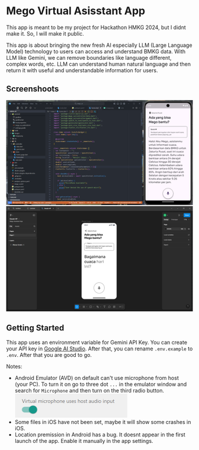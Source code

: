 # Mego Virtual Asisstant App

This app is meant to be my project for Hackathon HMKG 2024, but I didnt make it. So, I will make it public.

This app is about bringing the new fresh AI especially LLM (Large Language Model) technology to users can access and understand BMKG data. With LLM like Gemini, we can remove boundaries like language different, complex words, etc. LLM can understand human natural language and then return it with useful and understandable information for users.

## Screenshoots
![app](images/app.png)
![app](images/figma.png)

## Getting Started

This app uses an environment variable for Gemini API Key. You can create your API key in [Google AI Studio](https://aistudio.google.com/). After that, you can rename `.env.example` to `.env`. After that you are good to go.

Notes:
- Android Emulator (AVD) on default can't use microphone from host (your PC). To turn it on go to three dot `...` in the emulator window and search for `Microphone` and then turn on the third radio button.
![notes](images/image.png)
- Some files in iOS have not been set, maybe it will show some crashes in iOS.
- Location premission in Android has a bug. It doesnt appear in the first launch of the app. Enable it manually in the app settings.

